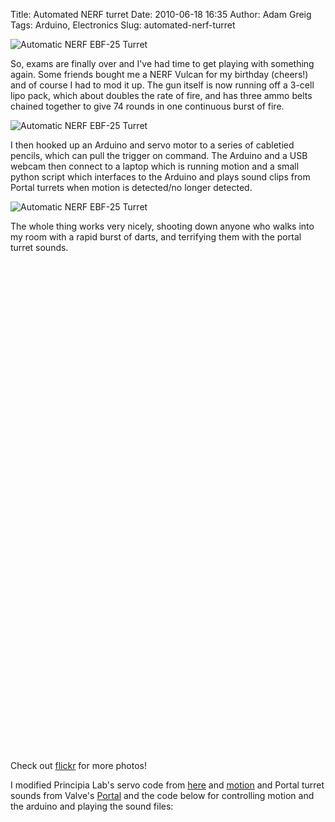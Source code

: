 Title: Automated NERF turret
Date: 2010-06-18 16:35
Author: Adam Greig
Tags: Arduino, Electronics
Slug: automated-nerf-turret

![Automatic NERF EBF-25 Turret](https://farm5.static.flickr.com/4019/4711476211_5334eb34fe.jpg)

So, exams are finally over and I've had time to get playing with
something again. Some friends bought me a NERF Vulcan for my birthday
(cheers!) and of course I had to mod it up. The gun itself is now
running off a 3-cell lipo pack, which about doubles the rate of fire,
and has three ammo belts chained together to give 74 rounds in one
continuous burst of fire.

![Automatic NERF EBF-25 Turret](https://farm5.static.flickr.com/4011/4712116676_347aac154d.jpg)

I then hooked up an Arduino and servo motor to a series of cabletied
pencils, which can pull the trigger on command. The Arduino and a USB
webcam then connect to a laptop which is running motion and a small
python script which interfaces to the Arduino and plays sound clips from
Portal turrets when motion is detected/no longer detected.

![Automatic NERF EBF-25 Turret](https://farm2.static.flickr.com/1275/4711478303_9c9dd1bc7b.jpg)

The whole thing works very nicely, shooting down anyone who walks into
my room with a rapid burst of darts, and terrifying them with the portal
turret sounds.

<object classid="clsid:d27cdb6e-ae6d-11cf-96b8-444553540000" width="480" height="385" codebase="http://download.macromedia.com/pub/shockwave/cabs/flash/swflash.cab#version=6,0,40,0"><param name="allowFullScreen" value="true"></param><param name="allowscriptaccess" value="always"></param><param name="src" value="http://www.youtube-nocookie.com/v/wrWUhVeEcHk&amp;hl=en_GB&amp;fs=1&amp;rel=0"></param><param name="allowfullscreen" value="true"></param><embed type="application/x-shockwave-flash" width="480" height="385" src="http://www.youtube-nocookie.com/v/wrWUhVeEcHk&amp;hl=en_GB&amp;fs=1&amp;rel=0" allowscriptaccess="always" allowfullscreen="true"></embed></object>

<object classid="clsid:d27cdb6e-ae6d-11cf-96b8-444553540000" width="480" height="385" codebase="http://download.macromedia.com/pub/shockwave/cabs/flash/swflash.cab#version=6,0,40,0"><param name="allowFullScreen" value="true"></param><param name="allowscriptaccess" value="always"></param><param name="src" value="http://www.youtube-nocookie.com/v/-FBXKrU1Jec&amp;hl=en_GB&amp;fs=1&amp;rel=0"></param><param name="allowfullscreen" value="true"></param><embed type="application/x-shockwave-flash" width="480" height="385" src="http://www.youtube-nocookie.com/v/-FBXKrU1Jec&amp;hl=en_GB&amp;fs=1&amp;rel=0" allowscriptaccess="always" allowfullscreen="true"></embed></object>

Check out
[flickr](http://www.flickr.com/photos/randomskk/sets/72157624178093055/) for
more photos!

I modified Principia Lab's servo code from
[here](http://principialabs.com/arduino-serial-servo-control/) and
[motion](http://www.lavrsen.dk/twiki/bin/view/Motion/WebHome) and
Portal turret sounds from Valve's
[Portal](http://orange.half-life2.com/portal.html) and the code below for
controlling motion and the arduino and playing the sound files:

<p>
<script src="http://gist.github.com/443851.js"></script>
</p>
